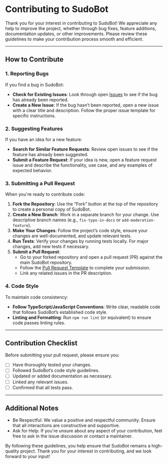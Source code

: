 # Contributing to SudoBot

Thank you for your interest in contributing to SudoBot! We appreciate any help to improve the project, whether through bug fixes, feature additions, documentation updates, or other improvements. Please review these guidelines to make your contribution process smooth and efficient.

---

## How to Contribute

### 1. Reporting Bugs
If you find a bug in SudoBot:

- **Check for Existing Issues**: Look through open [Issues](https://github.com/onesoft-sudo/sudobot/issues) to see if the bug has already been reported.
- **Create a New Issue**: If the bug hasn’t been reported, open a new issue with a clear title and description. Follow the proper issue template for specific instructions.

### 2. Suggesting Features
If you have an idea for a new feature:

- **Search for Similar Feature Requests**: Review open issues to see if the feature has already been suggested.
- **Submit a Feature Request**: If your idea is new, open a feature request issue and describe the functionality, use case, and any examples of expected behavior.

### 3. Submitting a Pull Request
When you're ready to contribute code:

1. **Fork the Repository**: Use the “Fork” button at the top of the repository to create a personal copy of SudoBot.
2. **Create a New Branch**: Work in a separate branch for your change. Use descriptive branch names (e.g., `fix-typo-in-docs` or `add-moderation-feature`).
3. **Make Your Changes**: Follow the project’s code style, ensure your changes are well-documented, and update relevant tests.
4. **Run Tests**: Verify your changes by running tests locally. For major changes, add new tests if necessary.
5. **Submit a Pull Request**:
   - Go to your forked repository and open a pull request (PR) against the main SudoBot repository.
   - Follow the [Pull Request Template](.github/PULL_REQUEST_TEMPLATE.md) to complete your submission.
   - Link any related issues in the PR description.

### 4. Code Style
To maintain code consistency:

- **Follow TypeScript/JavaScript Conventions**: Write clear, readable code that follows SudoBot’s established code style.
- **Linting and Formatting**: Run `npm run lint` (or equivalent) to ensure code passes linting rules.

---

## Contribution Checklist

Before submitting your pull request, please ensure you:

- [ ] Have thoroughly tested your changes.
- [ ] Followed SudoBot’s code style guidelines.
- [ ] Updated or added documentation as necessary.
- [ ] Linked any relevant issues.
- [ ] Confirmed that all tests pass.

---

## Additional Notes

* Be Respectful: We value a positive and respectful community. Ensure that all interactions are constructive and supportive.
* Ask for Help: If you're unsure about any aspect of your contribution, feel free to ask in the issue discussion or contact a maintainer.

By following these guidelines, you help ensure that SudoBot remains a high-quality project. Thank you for your interest in contributing, and we look forward to your input!
